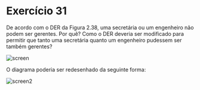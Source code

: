 # Exercício 31

De acordo com o DER da Figura 2.38, uma secretária ou um engenheiro não podem ser gerentes. Por quê? Como o DER deveria ser modificado para permitir que tanto uma secretária quanto um engenheiro pudessem ser também gerentes?

![screen](screenshot1.png)

O diagrama poderia ser redesenhado da seguinte forma:

![screen2](screenshot2.png)